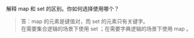解释 map 和 set 的区别。你如何选择使用哪个？

> 答：map 的元素是键值对，而 set 的元素只有关键字。  
> 在需要集合逻辑的场景下使用 set ；在需要字典逻辑的场景下使用 map 。
